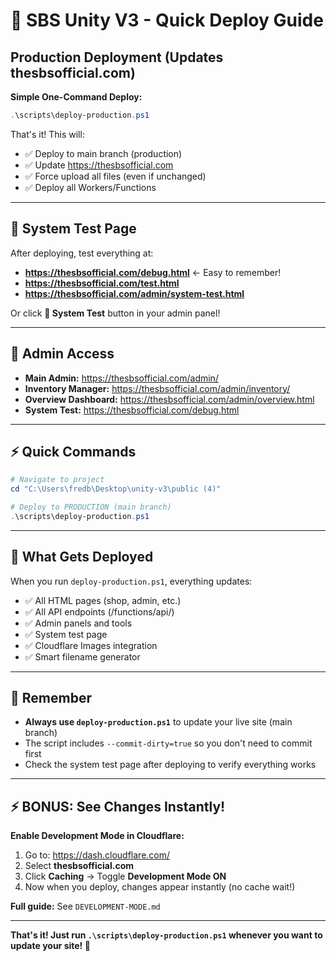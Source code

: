 # 🚀 SBS Unity V3 - Quick Deploy Guide

## Production Deployment (Updates thesbsofficial.com)

**Simple One-Command Deploy:**

```powershell
.\scripts\deploy-production.ps1
```

That's it! This will:

- ✅ Deploy to main branch (production)
- ✅ Update https://thesbsofficial.com
- ✅ Force upload all files (even if unchanged)
- ✅ Deploy all Workers/Functions

---

## 🔬 System Test Page

After deploying, test everything at:

- **https://thesbsofficial.com/debug.html** ← Easy to remember!
- **https://thesbsofficial.com/test.html**
- **https://thesbsofficial.com/admin/system-test.html**

Or click **🔬 System Test** button in your admin panel!

---

## 📍 Admin Access

- **Main Admin:** https://thesbsofficial.com/admin/
- **Inventory Manager:** https://thesbsofficial.com/admin/inventory/
- **Overview Dashboard:** https://thesbsofficial.com/admin/overview.html
- **System Test:** https://thesbsofficial.com/debug.html

---

## ⚡ Quick Commands

```powershell
# Navigate to project
cd "C:\Users\fredb\Desktop\unity-v3\public (4)"

# Deploy to PRODUCTION (main branch)
.\scripts\deploy-production.ps1
```

---

## 🎯 What Gets Deployed

When you run `deploy-production.ps1`, everything updates:

- ✅ All HTML pages (shop, admin, etc.)
- ✅ All API endpoints (/functions/api/)
- ✅ Admin panels and tools
- ✅ System test page
- ✅ Cloudflare Images integration
- ✅ Smart filename generator

---

## 🔑 Remember

- **Always use `deploy-production.ps1`** to update your live site (main branch)
- The script includes `--commit-dirty=true` so you don't need to commit first
- Check the system test page after deploying to verify everything works

---

## ⚡ BONUS: See Changes Instantly!

**Enable Development Mode in Cloudflare:**

1. Go to: https://dash.cloudflare.com/
2. Select **thesbsofficial.com**
3. Click **Caching** → Toggle **Development Mode ON**
4. Now when you deploy, changes appear instantly (no cache wait!)

**Full guide:** See `DEVELOPMENT-MODE.md`

---

**That's it! Just run `.\scripts\deploy-production.ps1` whenever you want to update your site! 🚀**
